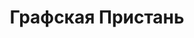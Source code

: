--- 
title: "Графская Пристань" 
site: "http://www.gpristan.com" 
town: "Севастополь" 
tel: ["+7 978 74 88 277, +38 099 556 77 55,"] 
address: "Россия, АР Крым, г. Севастополь, ул. Воронина 10, оф. 322" 
mail: "gpristan@gmail.com" 
--- 
